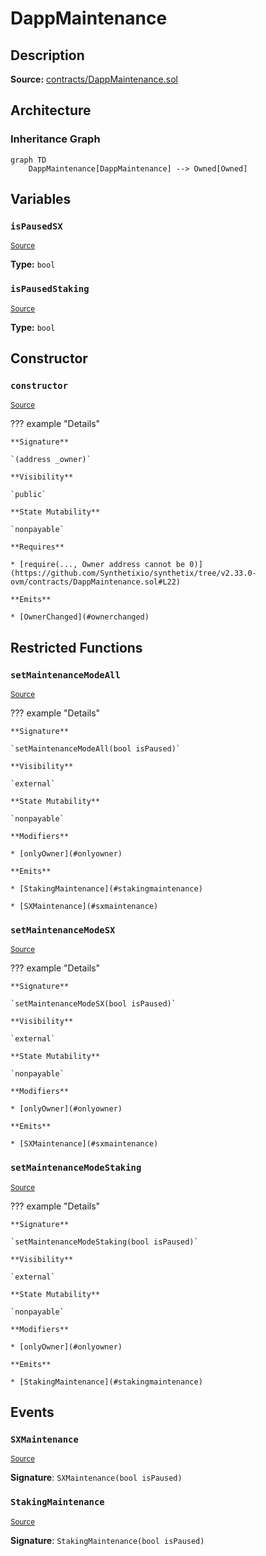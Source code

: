 # DappMaintenance

## Description

**Source:** [contracts/DappMaintenance.sol](https://github.com/Synthetixio/synthetix/tree/v2.33.0-ovm/contracts/DappMaintenance.sol)

## Architecture

### Inheritance Graph

```mermaid
graph TD
    DappMaintenance[DappMaintenance] --> Owned[Owned]

```

## Variables

### `isPausedSX`

<sub>[Source](https://github.com/Synthetixio/synthetix/tree/v2.33.0-ovm/contracts/DappMaintenance.sol#L16)</sub>

**Type:** `bool`

### `isPausedStaking`

<sub>[Source](https://github.com/Synthetixio/synthetix/tree/v2.33.0-ovm/contracts/DappMaintenance.sol#L15)</sub>

**Type:** `bool`

## Constructor

### `constructor`

<sub>[Source](https://github.com/Synthetixio/synthetix/tree/v2.33.0-ovm/contracts/DappMaintenance.sol#L21)</sub>

??? example "Details"

    **Signature**

    `(address _owner)`

    **Visibility**

    `public`

    **State Mutability**

    `nonpayable`

    **Requires**

    * [require(..., Owner address cannot be 0)](https://github.com/Synthetixio/synthetix/tree/v2.33.0-ovm/contracts/DappMaintenance.sol#L22)

    **Emits**

    * [OwnerChanged](#ownerchanged)

## Restricted Functions

### `setMaintenanceModeAll`

<sub>[Source](https://github.com/Synthetixio/synthetix/tree/v2.33.0-ovm/contracts/DappMaintenance.sol#L27)</sub>

??? example "Details"

    **Signature**

    `setMaintenanceModeAll(bool isPaused)`

    **Visibility**

    `external`

    **State Mutability**

    `nonpayable`

    **Modifiers**

    * [onlyOwner](#onlyowner)

    **Emits**

    * [StakingMaintenance](#stakingmaintenance)

    * [SXMaintenance](#sxmaintenance)

### `setMaintenanceModeSX`

<sub>[Source](https://github.com/Synthetixio/synthetix/tree/v2.33.0-ovm/contracts/DappMaintenance.sol#L39)</sub>

??? example "Details"

    **Signature**

    `setMaintenanceModeSX(bool isPaused)`

    **Visibility**

    `external`

    **State Mutability**

    `nonpayable`

    **Modifiers**

    * [onlyOwner](#onlyowner)

    **Emits**

    * [SXMaintenance](#sxmaintenance)

### `setMaintenanceModeStaking`

<sub>[Source](https://github.com/Synthetixio/synthetix/tree/v2.33.0-ovm/contracts/DappMaintenance.sol#L34)</sub>

??? example "Details"

    **Signature**

    `setMaintenanceModeStaking(bool isPaused)`

    **Visibility**

    `external`

    **State Mutability**

    `nonpayable`

    **Modifiers**

    * [onlyOwner](#onlyowner)

    **Emits**

    * [StakingMaintenance](#stakingmaintenance)

## Events

### `SXMaintenance`

<sub>[Source](https://github.com/Synthetixio/synthetix/tree/v2.33.0-ovm/contracts/DappMaintenance.sol#L45)</sub>

**Signature**: `SXMaintenance(bool isPaused)`

### `StakingMaintenance`

<sub>[Source](https://github.com/Synthetixio/synthetix/tree/v2.33.0-ovm/contracts/DappMaintenance.sol#L44)</sub>

**Signature**: `StakingMaintenance(bool isPaused)`

